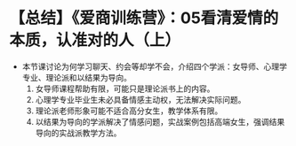 # 【总结】《爱商训练营》：05看清爱情的本质，认准对的人（上）

-   本节课讨论为何学习聊天、约会等却学不会，介绍四个学派：女导师、心理学专业、理论派和以结果为导向。
    1.  女导师课程帮助有限，可能只是理论派书上的内容。
    2.  心理学专业毕业生未必具备情感主动权，无法解决实际问题。
    3.  理论派老师形象可能不适合高分女生，教学体系有限。
    4.  以结果为导向的学派解决了情感问题，实战案例包括高端女生，强调结果导向的实战派教学方法。